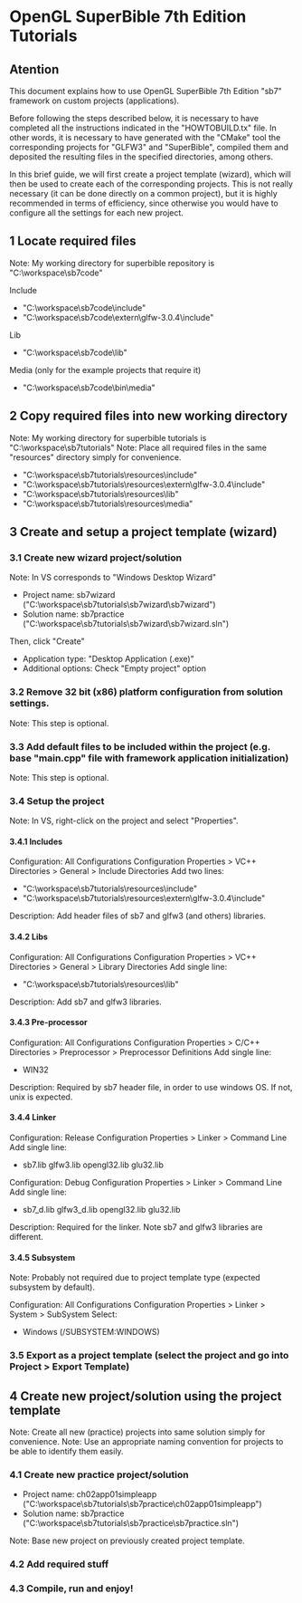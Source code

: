 
# OpenGL SuperBible 7th Edition Tutorials

## Atention

This document explains how to use OpenGL SuperBible 7th Edition "sb7" framework on custom projects (applications).

Before following the steps described below, it is necessary to have completed all the instructions indicated in the "HOWTOBUILD.tx" file.
In other words, it is necessary to have generated with the "CMake" tool the corresponding projects for "GLFW3" and "SuperBible", compiled them and deposited the resulting files in the specified directories, among others.

In this brief guide, we will first create a project template (wizard), which will then be used to create each of the corresponding projects.
This is not really necessary (it can be done directly on a common project), but it is highly recommended in terms of efficiency, since otherwise you would have to configure all the settings for each new project.  

## 1 Locate required files

Note: My working directory for superbible repository is "C:\workspace\sb7code"

Include

- "C:\workspace\sb7code\include"
- "C:\workspace\sb7code\extern\glfw-3.0.4\include"

Lib

- "C:\workspace\sb7code\lib"

Media (only for the example projects that require it)

- "C:\workspace\sb7code\bin\media"

## 2 Copy required files into new working directory

Note: My working directory for superbible tutorials is "C:\workspace\sb7tutorials"
Note: Place all required files in the same "resources" directory simply for convenience.

- "C:\workspace\sb7tutorials\resources\include"
- "C:\workspace\sb7tutorials\resources\extern\glfw-3.0.4\include"
- "C:\workspace\sb7tutorials\resources\lib"
- "C:\workspace\sb7tutorials\resources\media"

## 3 Create and setup a project template (wizard)

### 3.1 Create new wizard project/solution

Note: In VS corresponds to "Windows Desktop Wizard"

- Project name: sb7wizard ("C:\workspace\sb7tutorials\sb7wizard\sb7wizard")
- Solution name: sb7practice ("C:\workspace\sb7tutorials\sb7wizard\sb7wizard.sln")

Then, click "Create"

- Application type: "Desktop Application (.exe)"
- Additional options: Check "Empty project" option

### 3.2 Remove 32 bit (x86) platform configuration from solution settings.

Note: This step is optional.

### 3.3 Add default files to be included within the project (e.g. base "main.cpp" file with framework application initialization)

Note: This step is optional.

### 3.4 Setup the project

Note: In VS, right-click on the project and select "Properties".

#### 3.4.1 Includes

Configuration: All Configurations
Configuration Properties > VC++ Directories > General > Include Directories
Add two lines:
- "C:\workspace\sb7tutorials\resources\include"
- "C:\workspace\sb7tutorials\resources\extern\glfw-3.0.4\include"

Description: Add header files of sb7 and glfw3 (and others) libraries.

#### 3.4.2 Libs

Configuration: All Configurations
Configuration Properties > VC++ Directories > General > Library Directories
Add single line:
- "C:\workspace\sb7tutorials\resources\lib"

Description: Add sb7 and glfw3 libraries.

#### 3.4.3 Pre-processor

Configuration: All Configurations
Configuration Properties > C/C++ Directories > Preprocessor > Preprocessor Definitions
Add single line:
- WIN32

Description: Required by sb7 header file, in order to use windows OS. If not, unix is expected.

#### 3.4.4 Linker

Configuration: Release
Configuration Properties > Linker > Command Line
Add single line:
- sb7.lib glfw3.lib opengl32.lib glu32.lib

Configuration: Debug
Configuration Properties > Linker > Command Line
Add single line:
- sb7_d.lib glfw3_d.lib opengl32.lib glu32.lib

Description: Required for the linker. Note sb7 and glfw3 libraries are different.

#### 3.4.5 Subsystem

Note: Probably not required due to project template type (expected subsystem by default).

Configuration: All Configurations
Configuration Properties > Linker > System > SubSystem
Select:
- Windows (/SUBSYSTEM:WINDOWS)

### 3.5 Export as a project template (select the project and go into Project > Export Template)

## 4 Create new project/solution using the project template

Note: Create all new (practice) projects into same solution simply for convenience.
Note: Use an appropriate naming convention for projects to be able to identify them easily.

### 4.1 Create new practice project/solution

- Project name: ch02app01simpleapp ("C:\workspace\sb7tutorials\sb7practice\ch02app01simpleapp")
- Solution name: sb7practice ("C:\workspace\sb7tutorials\sb7practice\sb7practice.sln")

Note: Base new project on previously created project template.

### 4.2 Add required stuff

### 4.3 Compile, run and enjoy!
